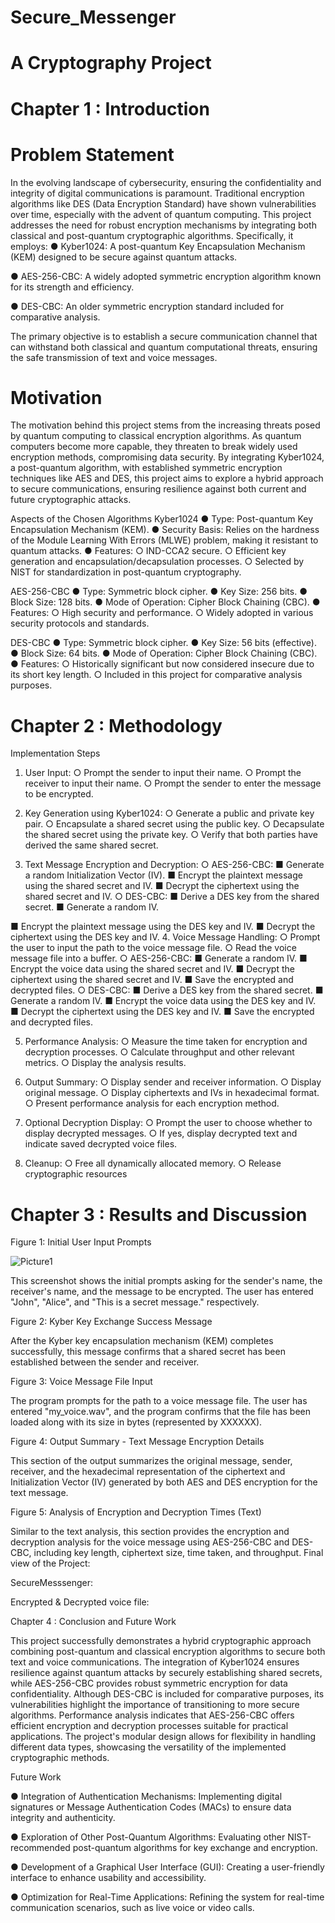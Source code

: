 # Secure_Messenger
# A Cryptography Project

# Chapter 1 : Introduction
# Problem Statement
In the evolving landscape of cybersecurity, ensuring the confidentiality and integrity of digital communications is paramount. Traditional encryption algorithms like DES (Data Encryption Standard) have shown vulnerabilities over time, especially with the advent of quantum computing. This project addresses the need for robust encryption mechanisms by integrating both classical and post-quantum cryptographic algorithms. Specifically, it employs:
●	Kyber1024: A post-quantum Key Encapsulation Mechanism (KEM) designed to be secure against quantum attacks.

●	AES-256-CBC: A widely adopted symmetric encryption algorithm known for its strength and efficiency.

●	DES-CBC: An older symmetric encryption standard included for comparative analysis.

The primary objective is to establish a secure communication channel that can withstand both classical and quantum computational threats, ensuring the safe transmission of text and voice messages.

# Motivation
The motivation behind this project stems from the increasing threats posed by quantum computing to classical encryption algorithms. As quantum computers become more capable, they threaten to break widely used encryption methods, compromising data security. By integrating Kyber1024, a post-quantum algorithm, with established symmetric encryption techniques like AES and DES, this project aims to explore a hybrid approach to secure communications, ensuring resilience against both current and future cryptographic attacks.
 
Aspects of the Chosen Algorithms
Kyber1024
●	Type: Post-quantum Key Encapsulation Mechanism (KEM).
●	Security Basis: Relies on the hardness of the Module Learning With Errors (MLWE) problem, making it resistant to quantum attacks.
●	Features:
○	IND-CCA2 secure.
○	Efficient key generation and encapsulation/decapsulation processes.
○	Selected by NIST for standardization in post-quantum cryptography.

AES-256-CBC
●	Type: Symmetric block cipher.
●	Key Size: 256 bits.
●	Block Size: 128 bits.
●	Mode of Operation: Cipher Block Chaining (CBC).
●	Features:
○	High security and performance.
○	Widely adopted in various security protocols and standards.
 
DES-CBC
●	Type: Symmetric block cipher.
●	Key Size: 56 bits (effective).
●	Block Size: 64 bits.
●	Mode of Operation: Cipher Block Chaining (CBC).
●	Features:
○	Historically significant but now considered insecure due to its short key length.
○	Included in this project for comparative analysis purposes.
 
# Chapter 2 : Methodology

Implementation Steps
1.	User Input:
○	Prompt the sender to input their name.
○	Prompt the receiver to input their name.
○	Prompt the sender to enter the message to be encrypted.

2.	Key Generation using Kyber1024:
○	Generate a public and private key pair.
○	Encapsulate a shared secret using the public key.
○	Decapsulate the shared secret using the private key.
○	Verify that both parties have derived the same shared secret.

3.	Text Message Encryption and Decryption:
○	AES-256-CBC:
■	Generate a random Initialization Vector (IV).
■	Encrypt the plaintext message using the shared secret and IV.
■	Decrypt the ciphertext using the shared secret and IV.
○	DES-CBC:
■	Derive a DES key from the shared secret.
■	Generate a random IV.
 
■	Encrypt the plaintext message using the DES key and IV.
■	Decrypt the ciphertext using the DES key and IV.
4.	Voice Message Handling:
○	Prompt the user to input the path to the voice message file.
○	Read the voice message file into a buffer.
○	AES-256-CBC:
■	Generate a random IV.
■	Encrypt the voice data using the shared secret and IV.
■	Decrypt the ciphertext using the shared secret and IV.
■	Save the encrypted and decrypted files.
○	DES-CBC:
■	Derive a DES key from the shared secret.
■	Generate a random IV.
■	Encrypt the voice data using the DES key and IV.
■	Decrypt the ciphertext using the DES key and IV.
■	Save the encrypted and decrypted files.

5.	Performance Analysis:
○	Measure the time taken for encryption and decryption processes.
○	Calculate throughput and other relevant metrics.
○	Display the analysis results.
 
6.	Output Summary:
○	Display sender and receiver information.
○	Display original message.
○	Display ciphertexts and IVs in hexadecimal format.
○	Present performance analysis for each encryption method.
7.	Optional Decryption Display:
○	Prompt the user to choose whether to display decrypted messages.
○	If yes, display decrypted text and indicate saved decrypted voice files.
8.	Cleanup:
○	Free all dynamically allocated memory.
○	Release cryptographic resources
 
# Chapter 3 : Results and Discussion

Figure 1: Initial User Input Prompts

![Picture1](https://github.com/user-attachments/assets/ed12d8d6-231f-4707-8db5-28c865225d13)



This screenshot shows the initial prompts asking for the sender's name, the receiver's name, and the message to be encrypted. The user has entered "John", "Alice", and "This is a secret message." respectively.


Figure 2: Kyber Key Exchange Success Message



After the Kyber key encapsulation mechanism (KEM) completes successfully, this message confirms that a shared secret has been established between the sender and receiver.


Figure 3: Voice Message File Input



The program prompts for the path to a voice message file. The user has entered "my_voice.wav", and the program confirms that the file has been loaded along with its size in bytes (represented by XXXXXX).
 
Figure 4: Output Summary - Text Message Encryption Details



This section of the output summarizes the original message, sender, receiver, and the hexadecimal representation of the ciphertext and Initialization Vector (IV) generated by both AES and DES encryption for the text message.

Figure 5: Analysis of Encryption and Decryption Times (Text)

Similar to the text analysis, this section provides the encryption and decryption analysis for the voice message using AES-256-CBC and DES-CBC, including key length, ciphertext size, time taken, and throughput. 
Final view of the Project:

SecureMesssenger:
 

Encrypted & Decrypted voice file:
 


Chapter 4 : Conclusion and Future Work

This project successfully demonstrates a hybrid cryptographic approach combining post-quantum and classical encryption algorithms to secure both text and voice communications. The integration of Kyber1024 ensures resilience against quantum
attacks by securely establishing shared secrets, while AES-256-CBC provides robust symmetric encryption for data confidentiality. Although DES-CBC is included for
comparative purposes, its vulnerabilities highlight the importance of transitioning to more secure algorithms.
Performance analysis indicates that AES-256-CBC offers efficient encryption and decryption processes suitable for practical applications. The project's modular design allows for flexibility in handling different data types, showcasing the versatility of the implemented cryptographic methods.

Future Work

●	Integration of Authentication Mechanisms: Implementing digital signatures or Message Authentication Codes (MACs) to ensure data integrity and authenticity.

●	Exploration of Other Post-Quantum Algorithms: Evaluating other NIST-recommended post-quantum algorithms for key exchange and encryption.

●	Development of a Graphical User Interface (GUI): Creating a user-friendly interface to enhance usability and accessibility.

●	Optimization for Real-Time Applications: Refining the system for real-time communication scenarios, such as live voice or video calls.

